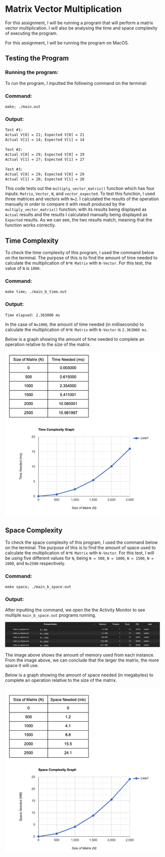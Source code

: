 # Matrix Vector Multiplication

For this assignment, I will be running a program that will perform a matrix vector multiplication. I will also be analysing the time and space complexity of executing the program.

For this assignment, I will be running the program on MacOS.
## Testing the Program

### Running the program:

To run the program, I inputted the following command on the terminal:

### Command:
```
make; ./main.out
```

### Output:
```
Test #1:
Actual V[0] = 21; Expected V[0] = 21
Actual V[1] = 14; Expected V[1] = 14

Test #2:
Actual V[0] = 29; Expected V[0] = 29
Actual V[1] = 27; Expected V[1] = 27

Test #3:
Actual V[0] = 29; Expected V[0] = 29
Actual V[1] = 20; Expected V[1] = 20
```
This code tests out the `multiply_vector_matrix()` function which has four inputs: `Matrix`, `Vector`, `N`, and `vector_expected`. To test this function, I used three matrices and vectors with `N=2`. I calculated the results of the operation manually in order to compare it with result produced by the `multiply_vector_matrix()` function; with its results being displayed as `Actual` results and the results I calculated manually being displayed as `Expected` results. As we can see, the two results match, meaning that the function works correctly.

## Time Complexity

To check the time complexity of this program, I used the command below on the terminal. The purpose of this is to find the amount of time needed to calculate the multiplication of `N*N Matrix` with `N-Vector`. For this test, the value of `N` is `1000`.

### Command:
```
make time; ./main_b_time.out
```

### Output: 

```
Time elapsed: 2.363000 ms
```

In the case of `N=1000`, the amount of time needed (in milliseconds) to calculate the multiplication of `N*N Matrix` with `N-Vector` is `2.363000 ms`.

Below is a graph showing the amount of time needed to complete an operation relative to the size of the matrix.

![Time_Complexity_Graph](images/TimeCompGraph.png)

## Space Complexity

To check the space complexity of this program, I used the command below on the terminal. The purpose of this is to find the amount of space used to calculate the multiplication of `N*N Matrix` with `N-Vector`. For this test, I will be using five different values for `N`, being `N = 500`, `N = 1000`, `N = 1500`, `N = 2000`, and `N=2500` respectively.

### Command:
```
make space; ./main_b_space.out
```

### Output:

After inputting the command, we open the the Activity Monitor to see multiple `main_b_space.out` programs running. 

![Space_Complexity](images/ActivityMonitor.png)

The image above shows the amount of memory used from each instance. From the image above, we can conclude that the larger the matrix, the more space it will use.

Below is a graph showing the amount of space needed (in megabytes) to complete an operation relative to the size of the matrix.

![Space_Complexity_Graph](images/SpaceCompGraph.png)
